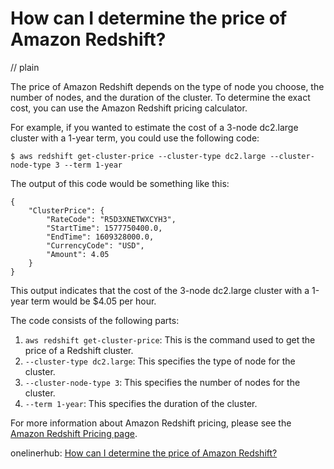 # How can I determine the price of Amazon Redshift?
// plain

The price of Amazon Redshift depends on the type of node you choose, the number of nodes, and the duration of the cluster. To determine the exact cost, you can use the Amazon Redshift pricing calculator.

For example, if you wanted to estimate the cost of a 3-node dc2.large cluster with a 1-year term, you could use the following code:

```
$ aws redshift get-cluster-price --cluster-type dc2.large --cluster-node-type 3 --term 1-year
```

The output of this code would be something like this:

```
{
    "ClusterPrice": {
        "RateCode": "R5D3XNETWXCYH3",
        "StartTime": 1577750400.0,
        "EndTime": 1609328000.0,
        "CurrencyCode": "USD",
        "Amount": 4.05
    }
}
```

This output indicates that the cost of the 3-node dc2.large cluster with a 1-year term would be $4.05 per hour.

The code consists of the following parts:

1. `aws redshift get-cluster-price`: This is the command used to get the price of a Redshift cluster.
2. `--cluster-type dc2.large`: This specifies the type of node for the cluster.
3. `--cluster-node-type 3`: This specifies the number of nodes for the cluster.
4. `--term 1-year`: This specifies the duration of the cluster.

For more information about Amazon Redshift pricing, please see the [Amazon Redshift Pricing page](https://aws.amazon.com/redshift/pricing/).

onelinerhub: [How can I determine the price of Amazon Redshift?](https://onelinerhub.com/amazon-redshift/how-can-i-determine-the-price-of-amazon-redshift)